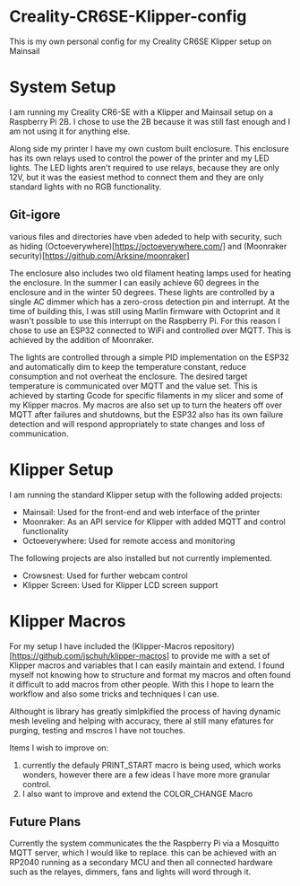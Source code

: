 # Creality-CR6SE-Klipper-config
This is my own personal config for my Creality CR6SE Klipper setup on Mainsail

# System Setup

I am running my Creality CR6-SE with a Klipper and Mainsail setup on a Raspberry Pi 2B. I chose to use the 2B because it was still fast enough and I 
am not using it for anything else.

Along side my printer I have my own custom built enclosure. This enclosure has its own relays used to control the power of the printer and my LED lights.
The LED lights aren't required to use relays, because they are only 12V, but it was the easiest method to connect them and they are only standard lights with 
no RGB functionality.

## Git-igore

various files and directories have vben adeded to help with security, such as hiding (Octoeverywhere)[https://octoeverywhere.com/] and (Moonraker security)[https://github.com/Arksine/moonraker]

The enclosure also includes two old filament heating lamps used for heating the enclosure. In the summer I can easily achieve 60 degrees in the enclosure and in the winter 50 degrees. These lights are controlled by a single AC dimmer which has a zero-cross detection pin and interrupt. At the time of building this, I was still using Marlin firmware with Octoprint and it wasn't possible to use this interrupt on the Raspberry Pi. For this reason I chose to use an ESP32 connected to WiFi and controlled over MQTT. This is achieved by the addition of Moonraker.

The lights are controlled through a simple PID implementation on the ESP32 and automatically dim to keep the temperature constant, reduce consumption and not overheat the enclosure. The desired target temperature is communicated over MQTT and the value set. This is achieved by starting Gcode for specific filaments in my slicer and some of my Klipper macros. My macros are also set up to turn the heaters off over MQTT after failures and shutdowns, but the ESP32 also has its own failure detection and will respond appropriately to state changes and loss of communication.

# Klipper Setup

I am running the standard Klipper setup with the following added projects:

- Mainsail: Used for the front-end and web interface of the printer
- Moonraker: As an API service for Klipper with added MQTT and control functionality
- Octoeverywhere: Used for remote access and monitoring

The following projects are also installed but not currently implemented.

- Crowsnest: Used for further webcam control
- Klipper Screen: Used for Klipper LCD screen support

# Klipper Macros

For my setup I have included the (Klipper-Macros repository)[https://github.com/jschuh/klipper-macros] to provide me with a set of Klipper macros and variables that I can easily maintain and extend. I found myself not knowing how to structure and format my macros and often found it difficult to add macros from other people. With this I hope to learn the workflow and also some tricks and techniques I can use.

Althought is library has greatly simlpkified the process of having dynamic mesh leveling and helping with accuracy, there al still many efatures for purging, testing and mscros I have not touches. 

Items I wish to improve on:

1. currently the defauly PRINT_START macro is being used, which works wonders, however there are a few ideas I have more more granular control. 
2. I also want to improve and extend the COLOR_CHANGE Macro

## Future Plans

Currently the system communicates the the Raspberry Pi via a Mosquitto MQTT server, which I would like to replace. this can be achieved with an RP2040 running as a secondary MCU and then all connected hardware such as the relayes, dimmers, fans and lights will word through it.